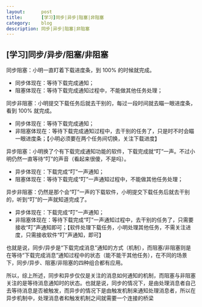 ```yaml
---
layout:      post
title:       [学习]同步|异步|阻塞|非阻塞
category:    blog
description: 同步|异步|阻塞|非阻塞
---
```


## [学习]同步/异步/阻塞/非阻塞

同步阻塞：小明一直盯着下载进度条，到 100% 的时候就完成。
* 同步体现在：等待下载完成通知；
* 阻塞体现在：等待下载完成通知过程中，不能做其他任务处理；

同步非阻塞：小明提交下载任务后就去干别的，每过一段时间就去瞄一眼进度条，看到 100% 就完成。
* 同步体现在：等待下载完成通知；
* 非阻塞体现在：等待下载完成通知过程中，去干别的任务了，只是时不时会瞄一眼进度条；【小明必须要在两个任务间切换，关注下载进度】


异步阻塞：小明换了个有下载完成通知功能的软件，下载完成就“叮”一声。不过小明仍然一直等待“叮”的声音（看起来很傻，不是吗）。
* 异步体现在：下载完成“叮”一声通知；
* 阻塞体现在：等待下载完成“叮”一声通知过程中，不能做其他任务处理；


异步非阻塞：仍然是那个会“叮”一声的下载软件，小明提交下载任务后就去干别的，听到“叮”的一声就知道完成了。
* 异步体现在：下载完成“叮”一声通知；
* 非阻塞体现在：等待下载完成“叮”一声通知过程中，去干别的任务了，只需要接收“叮”声通知即可；【软件处理下载任务，小明处理其他任务，不需关注进度，只需接收软件“叮”声通知，即可】


也就是说，同步/异步是“下载完成消息”通知的方式（机制），而阻塞/非阻塞则是在等待“下载完成消息”通知过程中的状态（能不能干其他任务），在不同的场景下，同步/异步、阻塞/非阻塞的四种组合都有应用。


所以，综上所述，同步和异步仅仅是关注的消息如何通知的机制，而阻塞与非阻塞关注的是等待消息通知时的状态。也就是说，同步的情况下，是由处理消息者自己去等待消息是否被触发，而异步的情况下是由触发机制来通知处理消息者，所以在异步机制中，处理消息者和触发机制之间就需要一个连接的桥梁

